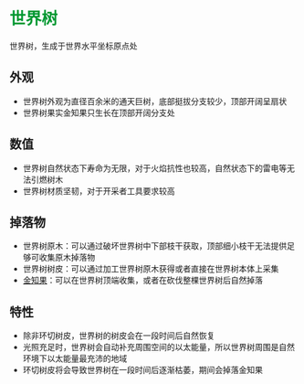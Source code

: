 # <font color=#009933>世界树</font>

世界树，生成于世界水平坐标原点处

## 外观
* 世界树外观为直径百余米的通天巨树，底部挺拔分支较少，顶部开阔呈扇状
* 世界树果实金知果只生长在顶部开阔分支处

## 数值
* 世界树自然状态下寿命为无限，对于火焰抗性也较高，自然状态下的雷电等无法引燃树木
* 世界树材质坚韧，对于开采者工具要求较高

## 掉落物
* 世界树原木：可以通过破坏世界树中下部枝干获取，顶部细小枝干无法提供足够可收集原木掉落物
* 世界树树皮：可以通过加工世界树原木获得或者直接在世界树本体上采集
* [金知果](../物品/金知果.md)：可以在世界树顶端收集，或者在砍伐整棵世界树后自然掉落

## 特性
* 除非环切树皮，世界树的树皮会在一段时间后自然恢复
* 光照充足时，世界树会自动补充周围空间的以太能量，所以世界树周围是自然环境下以太能量最充沛的地域
* 环切树皮将会导致世界树在一段时间后逐渐枯萎，期间会掉落金知果
